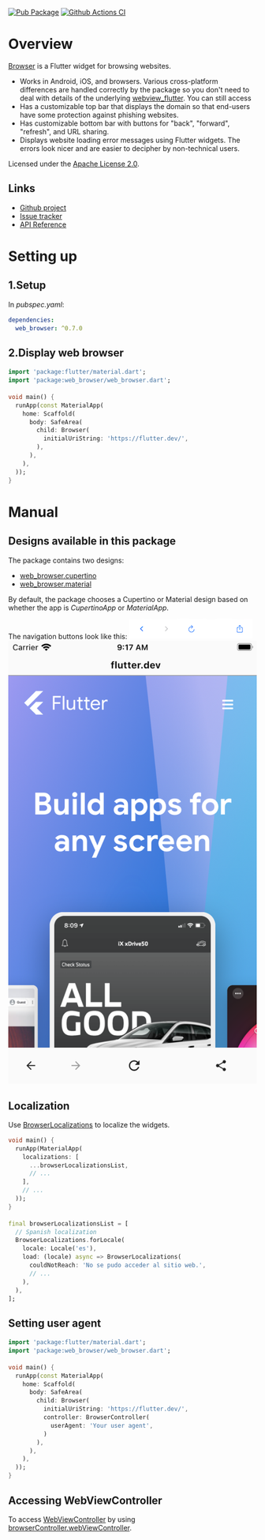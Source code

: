 [![Pub Package](https://img.shields.io/pub/v/web_browser.svg)](https://pub.dartlang.org/packages/web_browser)
[![Github Actions CI](https://github.com/dint-dev/web_browser/workflows/Dart%20CI/badge.svg)](https://github.com/dint-dev/web_browser/actions?query=workflow%3A%22Dart+CI%22)

# Overview
[Browser](https://pub.dev/documentation/web_browser/latest/web_browser/WebBrowser-class.html) is
a Flutter widget for browsing websites.
* Works in Android, iOS, and browsers. Various cross-platform differences are handled correctly by
  the package so you don't need to deal with details of the underlying
  [webview_flutter](https://pub.dev/packages/webview_flutter). You can still access 
* Has a customizable top bar that displays the domain so that end-users have some protection against
  phishing websites.
* Has customizable bottom bar with buttons for "back", "forward", "refresh", and URL sharing.
* Displays website loading error messages using Flutter widgets. The errors look nicer and are
  easier to decipher by non-technical users.

Licensed under the [Apache License 2.0](LICENSE).

## Links
* [Github project](https://github.com/dint-dev/web_browser)
* [Issue tracker](https://github.com/dint-dev/web_browser/issues)
* [API Reference](https://pub.dev/documentation/web_browser/latest/index.html)

# Setting up
## 1.Setup
In _pubspec.yaml_:
```yaml
dependencies:
  web_browser: ^0.7.0
```

## 2.Display web browser
```dart
import 'package:flutter/material.dart';
import 'package:web_browser/web_browser.dart';

void main() {
  runApp(const MaterialApp(
    home: Scaffold(
      body: SafeArea(
        child: Browser(
          initialUriString: 'https://flutter.dev/',
        ),
      ),
    ),
  ));
}
```

# Manual
## Designs available in this package
The package contains two designs:
* [web_browser.cupertino](https://pub.dev/documentation/web_browser/latest/web_browser.cupertino/web_browser.cupertino-library.html)
* [web_browser.material](https://pub.dev/documentation/web_browser/latest/web_browser.cupertino/web_browser.material-library.html)

By default, the package chooses a Cupertino or Material design based on whether the app is _CupertinoApp_ or _MaterialApp_.

The navigation buttons look like this:
![](screenshots/cupertino.png)
![](screenshots/material.png)

## Localization
Use [BrowserLocalizations](https://pub.dev/documentation/web_browser/latest/web_browser/BrowserLocalizations-class.html)
to localize the widgets.

```dart
void main() {
  runApp(MaterialApp(
    localizations: [
      ...browserLocalizationsList,
      // ...
    ],
    // ...
  ));
}

final browserLocalizationsList = [
  // Spanish localization
  BrowserLocalizations.forLocale(
    locale: Locale('es'),
    load: (locale) async => BrowserLocalizations(
      couldNotReach: 'No se pudo acceder al sitio web.',
      // ...
    ),
  ),
];
```

## Setting user agent
```dart
import 'package:flutter/material.dart';
import 'package:web_browser/web_browser.dart';

void main() {
  runApp(const MaterialApp(
    home: Scaffold(
      body: SafeArea(
        child: Browser(
          initialUriString: 'https://flutter.dev/',
          controller: BrowserController(
            userAgent: 'Your user agent',
          )
        ),
      ),
    ),
  ));
}
```

## Accessing WebViewController
To access [WebViewController](https://pub.dev/documentation/webview_flutter/latest/webview_flutter/WebViewController-class.html)
by using [browserController.webViewController](https://pub.dev/documentation/web_browser/latest/web_browser/BrowserController/webViewController.html).
